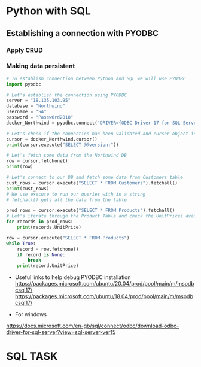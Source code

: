 # Python with SQL
## Establishing a connection with PYODBC 
### Apply CRUD
### Making data persistent 

```python
# To establish connection between Python and SQL we will use PYODBC
import pyodbc

# Let's establish the connection using PYODBC
server = "18.135.103.95"
database = "Northwind"
username = "SA"
password = "Passw0rd2018"
docker_Northwind = pyodbc.connect('DRIVER={ODBC Driver 17 for SQL Server};SERVER='+server+';DATABASE='+database+';UID='+username+';PWD='+ password)

# Let's check if the connection has been validated and cursor object is created
cursor = docker_Northwind.cursor()
print(cursor.execute("SELECT @@version;"))

# Let's fetch some data from the Northwind DB
row = cursor.fetchone()
print(row)

# Let's connect to our DB and fetch some data from Customers table
cust_rows = cursor.execute("SELECT * FROM Customers").fetchall()
print(cust_rows)
# We use execute to run our queries with in a string
# fetchall() gets all the data from the table

prod_rows = cursor.execute("SELECT * FROM Products").fetchall()
# Let's iterate through the Product Table and check the UnitPrices available
for records in prod_rows:
    print(records.UnitPrice)

row = cursor.execute("SELECT * FROM Products")
while True:
    record = row.fetchone()
    if record is None:
        break
    print(record.UnitPrice)
```

- Useful links to help debug PYODBC installation
https://packages.microsoft.com/ubuntu/20.04/prod/pool/main/m/msodbcsql17/
https://packages.microsoft.com/ubuntu/18.04/prod/pool/main/m/msodbcsql17/

- For windows

https://docs.microsoft.com/en-gb/sql/connect/odbc/download-odbc-driver-for-sql-server?view=sql-server-ver15

# SQL TASK 


